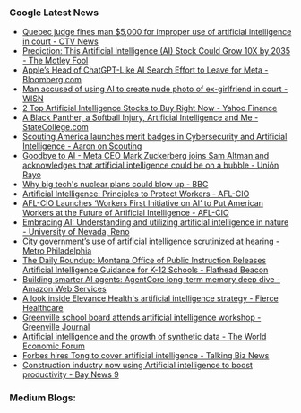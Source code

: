 ### Google Latest News
<!-- GOOGLE-NEWS-CONTENT:START -->

- [Quebec judge fines man $5,000 for improper use of artificial intelligence in court - CTV News](https://news.google.com/rss/articles/CBMivgFBVV95cUxPMGFFOEhTNnZFbThRVWIwemI0N1p6dHktTzBodmtoNUN5cERFYUVxNF83RWFTSHZIc2NUNEUtS2YxU0hGdDkwRFEzbzY4NmxIT19GWVduSjNEdXlyWWd3cmczSkFzZjJqeE5OLWR5NHBkYmQ1SC00LW5OU1dVeTVLaDBlMnljMDFXV19sRVUxYmxUV2d5TjN5MktNWHd1a1VqcnRCTFNxVjYxOGx4OXdROEJLTmVxVGU5QVh5QlRR?oc=5)
- [Prediction: This Artificial Intelligence (AI) Stock Could Grow 10X by 2035 - The Motley Fool](https://news.google.com/rss/articles/CBMimAFBVV95cUxQRzN2cFBvSVFINmxmZlYxdVpLUEhxYmcxMWlXdUMydUU1a0w2RlppUE1mYXNNS2JYR3g1QTF2MGQzVDBDZGNpVzBGQVlCMHZGMklxdVdWRXBndjlzMHVGeV9IQ2tMVldwS3pMWksxSXFNbGlPMVl6RVM2UDhVaV9zVFdCbi1zSjk3Y2dQZ2E2UF9oZXQ3TTRWNw?oc=5)
- [Apple’s Head of ChatGPT-Like AI Search Effort to Leave for Meta - Bloomberg.com](https://news.google.com/rss/articles/CBMixgFBVV95cUxNRHA3WmxuM0gwdjByeFVLSzJTV1pPVUZRZ0NUeXNtSmUwdVNYaW15UFY3YkVYYkp0RW5PbVVQRXhJWVpsS2RDd2FQNlQ1R3ZzeWgzbjZYTDRwQWtBczdTRzJqVU5nYWlqUnotaTdLNV90WEVpemRTZXAzSklXTmtmVFdxRXlacURtSzM1WEFfNFM2d3k5NmZDVnhfU0hpZ2h4dlduM0V1d0tJTWlHZHpHdU41X0xkYlBTdHZjZ29URVVyOXBkVVE?oc=5)
- [Man accused of using AI to create nude photo of ex-girlfriend in court - WISN](https://news.google.com/rss/articles/CBMirAFBVV95cUxQXzlZY2d2bFZWVlE4VTZmOHUycDZWRVVNaWNqUDEzMmdMcWJ2LXNRcl9nWGVkOHRHXzJ1cDRVRkp0dTQwa3BlNzFBdXJTNnJUbkUxS040OG51ZGpNQUZPX3IwX19keXVDSmVaRjZfeUZNYnZUMy14clNKX3FMSG9jcTF5WWxPbHFfS1lfT0cxSURiWXB4a216NU9QUG81M3dxN3dJektlcFM2YUxy?oc=5)
- [2 Top Artificial Intelligence Stocks to Buy Right Now - Yahoo Finance](https://news.google.com/rss/articles/CBMiigFBVV95cUxPUTk1TjN1dmpEeFdBQ3p4UjlUNFRWWjJfdGFMN0Y3SUNJeU02ZVdpVEF5ZGFlTTFldi00Q2dUcHc0SmRteGF0bzA4b3k2SVBwNm9ySlZmMmwxSkl2S0w1c0tSbGVvM1hLY0hBS2xnZ2dxMjNEWWJ5bXdvMldFUHRMVkNVM2ZpeFUyT3c?oc=5)
- [A Black Panther, a Softball Injury, Artificial Intelligence and Me - StateCollege.com](https://news.google.com/rss/articles/CBMisAFBVV95cUxPeldkM1kyM080VEpqUWtoOUdSeXNuSm41c28wY0xnYUxadWVCQ3VTQW5LVkdTVDNrN1pPMURIWVZnZzZsNlMwRHNaVHJIWlhNYXFqS3VaV3FzYWU5SVA2Wll3RUpYNEppQnh2blR2T3NtRzV1NVF0TVk3XzN6dTIwQklCcGlhYzVwbXNEWUhneUJuTE4zRFl5dmV5WlAyMnhkVUtmV0NFb1hqOUg5VDljOQ?oc=5)
- [Scouting America launches merit badges in Cybersecurity and Artificial Intelligence - Aaron on Scouting](https://news.google.com/rss/articles/CBMiyAFBVV95cUxOU0xkYjc1ekxxNTRvcDZJRjRXanVJY2hNVDRUbERzZFRBV2lBRmtwQ1plaGJDMWl4dXhKME5CRmRLcFNvRlVycGNSOUFKRU91cGRNVnU4d3hLQnFjSDlSNHRnQXA2bmplWTVHQm4taG9EV3F6bUU2TE9qcm5ibDF3a1V6WkhaTE93Slo0YlZFd2pkUmVucHU5UWhTeW1ELVVFLVFCM1NGNEgtMk95SWtCWVdkSkQ2UmQ0aWRaamh0cFgyTVhnTmJZaw?oc=5)
- [Goodbye to AI - Meta CEO Mark Zuckerberg joins Sam Altman and acknowledges that artificial intelligence could be on a bubble - Unión Rayo](https://news.google.com/rss/articles/CBMiYEFVX3lxTE1GRnNXUVo5V1hvTUNuZVlEMWNjM0dIRUUyYUVqbnNnUjNOR21BM0hBaXRhQldNZU9Ddm1ZaXNVX0VreFpzNTl1U0llWDV2eTUyLVhQY1NTVThqUjdoNl9wNg?oc=5)
- [Why big tech's nuclear plans could blow up - BBC](https://news.google.com/rss/articles/CBMigAFBVV95cUxOQzdqLXhCbFlmTmRSVVg0Qkl1dl9CWXNGWGk1aHo5eGxWSTlDOW1MSGZ1UkFBSHloNHlpeHNuSzFBOEtfM3ZlNGF4ZDk2MDFiTmExaGJMaS12dU9NZUc3c0g2Vk9UQ0gwSXpuUk5TMnVYVUJKSjlkc1phNTl2Nmdmdg?oc=5)
- [Artificial Intelligence: Principles to Protect Workers - AFL-CIO](https://news.google.com/rss/articles/CBMiVkFVX3lxTE5EY0ZfRi04NzlVcFhScW9IbFZlVEpjWk1hM0pBaDYtZDJ5MmllMWpJUE9WeUNrUVZzdUZZUUFWUlE4LW9wZTh4Z2laMngtbjU2Yk9hRnRB?oc=5)
- [AFL-CIO Launches ‘Workers First Initiative on AI’ to Put American Workers at the Future of Artificial Intelligence - AFL-CIO](https://news.google.com/rss/articles/CBMiswFBVV95cUxPc0JBVTlOZmt5QlAtYXBvZWRiNC11bmhFek5xX1VLa1E0WmxYTjZLVEdUSDVlZWRoTVFyM01BR1J6cGZYQ19pWWJWLUc2VWJsSUNmaXN0Z1ZXZkliZWdtdXk2Ukdab0lKZ0d4T0JkdGFlRGo0X2F6RjNYdTBjWkNxZFE5TlhHV2pEaHdfcUZoU0FieldVRGpVZWgtanFTOUFfOHo1QmZNdUFOT3dHSktMbGJqUQ?oc=5)
- [Embracing AI: Understanding and utilizing artificial intelligence in nature - University of Nevada, Reno](https://news.google.com/rss/articles/CBMiuAFBVV95cUxPY0FoMHlkRHZrVzRfWE5fTW1ILS1SMUhvWlRCT3MzRmx0cHh4RVBXSEZhejFZclZGY2dHVG5qajNnRDk4dXM2U3NUTmN3MjB1RGV0dXJfZDMzX0xfLWc3UWN4cE1jNUQ0VjBrUDBkZ0tIdVQ0MHMwZGJ3S095OVB1clJzTFZRa0RPUWNUSzFxbWtlM044WFZpZFRSeXZEOUxXRldST2daYzlHeDBaZ0tCOVdPZWFKNnZQ?oc=5)
- [City government’s use of artificial intelligence scrutinized at hearing - Metro Philadelphia](https://news.google.com/rss/articles/CBMifkFVX3lxTFBacUNaOVdYalBzZkxpdjBfVzY5SVQ2M2tsU3NFajFhWXhLTlFLWC1YZFJKZlVFcnhXSGJtSW1qUTgtOUluTDRLN0c4bDhoTUVDSGdfZFZuM1NSaDlFZ1VDcVE4QUJTcm5GcVdFcnhFNW51b3VOVnZuR2gxYmlTdw?oc=5)
- [The Daily Roundup: Montana Office of Public Instruction Releases Artificial Intelligence Guidance for K-12 Schools - Flathead Beacon](https://news.google.com/rss/articles/CBMi6AFBVV95cUxOU2kwR21ucEJOQkVqMjZmX0drZnpYaU91MEgxMkxVelpJVDZtTDBodkV5d3ZwZjc5OTRnR0hlcW5lQm5HM2ZkOUZXYUhHVTM4YzV5QV9xSTdpc01LckFRSmMtWXlUby1UQTdLTUFKeEhrbFJDbXNKSGV6NnFaTG5YTWNyX0twMDVoOWpqczlIZFAzV2NySGFxXzY4dS1KSWxPRG9YY2k0a0RoT182ZHpYY3EtOWFuVkV1TlVqVmRrakxJWkxXSW9QSkFrUk1jbGJISnZQdmNrQUstRXkwTVRLejdyY0l6UVBM?oc=5)
- [Building smarter AI agents: AgentCore long-term memory deep dive - Amazon Web Services](https://news.google.com/rss/articles/CBMirwFBVV95cUxOZng0WnJpZjNHbndqNnRlRUpibmpTUmJuNHVkX3lYSmJsY0hDQUhuQlplOVQzc3diSE1mQ1JsTWpWaC1YYmZlQnBRNWJKMlJWZk5GMmN4dEwwTWRZU2tZa0xMcWpFVjl2YlUzeDcwcEVCd1VfdHJrRTIwWlRHUHNJbkZwelFScGM3VjFzOTJxOEtCenI0VVlQc2JNMTNha1R0bWVRM1VJdGRycVRVTzBv?oc=5)
- [A look inside Elevance Health's artificial intelligence strategy - Fierce Healthcare](https://news.google.com/rss/articles/CBMiowFBVV95cUxOT2xvMGRhWjVYZ1M2SUNRQUpFNF9FX2FkRXdpNnFJT2kyUmNOQzlnNTBLR0VzRXNzd3R2UGh0SE5iZGUzU21YcXE3d3ZIemE5RHdPb3NvWmNUSTVWc3BQVGVZOE1TMWFUdXJFbnROOU9NUzdIaUpiYWtMa29KN1lvbzB2Um1JV2hjNG80ZVM5amNQTzhRaTZybm1vM3RBVUl1R05B?oc=5)
- [Greenville school board attends artificial intelligence workshop - Greenville Journal](https://news.google.com/rss/articles/CBMivgFBVV95cUxOYVpBd25OV29PVXNIQUJVbmZxYkRBZnd6Q3VGZktXM2ZRaFBZU1hhTmlYT3hTdVlLdGxWVzYtVkVabmZDZDR1b0VKOGtrcEliRnU5eUFvWEVSVl9zVGVPb2Fxc0MyXzd0MmxKX0puYmFGN3FXcTV4QWJmdWZfY0hIU3F2Ym5VLXh6cDgtUVRjQk5hYWc4TDhINzFFa2VCYmtWYk9vUmZ1TXEwWTNlMkNLQ0kyYi0zQ1U3QzVoeS1R?oc=5)
- [Artificial intelligence and the growth of synthetic data - The World Economic Forum](https://news.google.com/rss/articles/CBMiggFBVV95cUxNOGllSm14NmRJRnRCTGhyUmUzOVdDbzVhZHVhOXgzaEZUcU1jbzNjMWlkS01wclMxaTVtY1BmVTZGNEVjV2RxdVJPZHI0WVFxNXBQbjVPRFAxRnpWT0xCMjNvQXFVb3VtRHR6RXA3RlBxandHVzROV0ZIM29IbWdWc3Rn?oc=5)
- [Forbes hires Tong to cover artificial intelligence - Talking Biz News](https://news.google.com/rss/articles/CBMikwFBVV95cUxOWXFXN2lFb0ZuSWNTWlJabXZIbnNQYW5XSXljR05sRFdvYzU5NUg3NGpYOVpYTWNrWFBHVzhtZkdKRENrUGRKaktWSFR2aDZkYU00NjlJZEQ3MDdIY0NmaERvY0R0dFcyc3dIMWJDVTVmVzRCZzN1Q0VXckpEdFVoZHV2bUpmT19aXzU4RlV2Y00wTDDSAZgBQVVfeXFMTmlHLTVQOXBaWUl3QTdWWDRJbi1SWWJjWVNpN1p5SUtHaTk0UHpIUzJpWG0xak82SXY1QklRN1l6ZlRGZ0QwVGFjMkdfekx2Uk9YZG52YkFSSWZFNUhaTVMxcTdqRlAyNVVBODJqclZjSnotWTd0eXl0UjhaaHlqc1E0QXlrRlM4a0N6WGIxTDAwOWZEOWxXaU0?oc=5)
- [Construction industry now using Artificial intelligence to boost productivity - Bay News 9](https://news.google.com/rss/articles/CBMipAFBVV95cUxPWDZkWG9Dczh1RjZrYThyOUptVWdSMGJXY1ZfTGtuSXQtbG9Kc1FUa0VhUGF4SlBrUmhQYmh4R2dFSHlaemEyVkw1NlVJM3lsbTktbjJhOHdIQkQ0QTZQZDBHY29EYTN3elZvSnVDYUlHdVFtaU5yTUxtOTE1M0hERmFYU3o5VXRBeEJhWFZNdl9ndDhmVDNsNW5NZlJ5SGh4Y0RPYQ?oc=5)<!-- GOOGLE-NEWS-CONTENT:END -->

### Medium Blogs:
<!-- MEDIUM-CONTENT:START -->

<!-- MEDIUM-CONTENT:END -->
